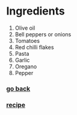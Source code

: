# Ingredients

1. Olive oil
2. Bell peppers or onions
3. Tomatoes
4. Red chilli flakes
5. Pasta
6. Garlic
7. Oregano
8. Pepper 

### [go back](README.md)
### [recipe](Recipe.md)
